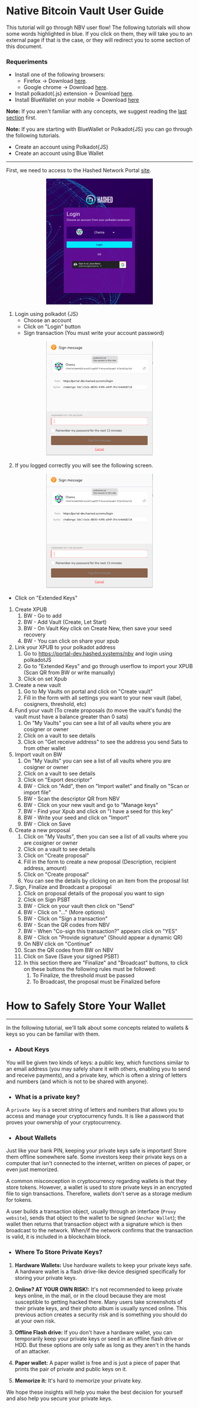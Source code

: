 
# Native Bitcoin Vault User Guide

This tutorial will go through NBV user flow! The following tutorials will show some words highlighted in blue. If you click on them, they will take you to an external page if that is the case, or they will redirect you to some section of this document.

### Requeriments
* Install one of the following browsers:
    * Firefox -> Download <a href="https://www.mozilla.org/en-US/firefox/new/" target="_blank">here</a>.
    * Google chrome -> Download <a href="https://www.google.com/chrome/" target="_blank">here</a>.
* Install polkadot{.js} extension -> Download <a href="https://polkadot.js.org/extension/" target="_blank">here</a>.
* Install BlueWallet on your mobile
-> Download <a href="https://bluewallet.io/" target="_blank">here</a>
    
**Note:** If you aren't familiar with any concepts, we suggest reading the <a href="#refConcepts">last section</a> first.

**Note:** If you are starting with BlueWallet or Polkadot{JS} you can go through the following tutorials.
 * Create an account using <a>Polkadot{JS}</a>
 * Create an account using <a>Blue Wallet</a>
<hr>

First, we need to access to the Hashed Network Portal <a href="https://portal-dev.hashed.systems/login" target="_blank">site</a>.

<div style="text-align: center">
<img src="./assets/login_screen.png" style="width: 30vw; min-width: 250px">
</div>

1. Login using polkadot {JS}
    * Choose an account
    * Click on "Login" button
    * Sign transaction (You must write your account password)
<div style="text-align: center">
<img src="./assets/sign_message.png" style="width: 30vw; min-width: 250px">
</div>

2. If you logged correctly you will see the following screen.
<div style="text-align: center">
<img src="./assets/sign_message.png" style="width: 30vw; min-width: 250px">
</div>

* Click on "Extended Keys"





1. Create XPUB
	1. BW - Go to add
	2. BW - Add Vault (Create, Let Start)
	3. BW - On Vault Key click on Create New, then save your seed recovery
	4. BW - You can click on share your xpub
2. Link your XPUB to your polkadot address
	1. Go to https://portal-dev.hashed.systems/nbv and login using polkadotJS
	2. Go to "Extended Keys" and go through userflow to import your XPUB (Scan QR from BW or write manually)
	3. Click on set Xpub
3. Create a new vault
	1. Go to My Vaults on portal and click on "Create vault"
	2. Fill in the form with all settings you want to your new vault (label, cosigners, threshold, etc)
4. Fund your vault (To create proposals (to move the vault's funds) the vault must have a balance greater than 0 sats)
	1. On "My Vaults" you can see a list of all vaults where you are cosigner or owner
	2. Click on a vault to see details
	3. Click on "Get receive address" to see the address you send Sats to from other wallet
5. Import vault on BW
	1. On "My Vaults" you can see a list of all vaults where you are cosigner or owner
	2. Click on a vault to see details
	3. Click on "Export descriptor"
	4. BW - Click on "Add", then on "Import wallet" and finally on "Scan or import file"
	5. BW - Scan the descriptor QR from NBV
	6. BW - Click on your new vault and go to "Manage keys"
	7. BW - Find your Xpub and click on "I have a seed for this key" 
	8. BW - Write your seed and click on "Import"
	9. BW - Click on Save
6. Create a new proposal
	1. Click on "My Vaults", then you can see a list of all vaults where you are cosigner or owner
	2. Click on a vault to see details
	3. Click on "Create proposal" 
	4. Fill in the form to create a new proposal (Description, recipient address, amount)
	5. Click on "Create proposal"
	6. You can see the details by clicking on an item from the proposal list
7. Sign, Finalize and Broadcast a proposal
	1. Click on proposal details of the proposal you want to sign
	2. Click on Sign PSBT
	3. BW - Click on your vault then click on "Send"
	4. BW - Click on "..." (More options)
	5. BW - Click on "Sign a transaction"
	6. BW - Scan the QR codes from NBV
	7. BW - When "Co-sign this transaction?" appears click on "YES"
	8. BW - Click on "Provide signature" (Should appear a dynamic QR)
	9. On NBV click on "Continue"
	10. Scan the QR codes from BW on NBV
	11. Click on Save (Save your signed PSBT)
	12. In this section there are "Finalize" and "Broadcast" buttons, to click on these buttons the following rules must be followed:
		1. To Finalize, the threshold must be passed
		2. To Broadcast, the proposal must be Finalized before


<div id="refConcepts"></div>

# **How to Safely Store Your Wallet**

--- 
In the following tutorial, we'll talk about some concepts related to wallets & keys so you can be familiar with them.

- ### **About Keys**

You will be given two kinds of keys: a public key, which functions similar to an email address (you may safely share it with others, enabling you to send and receive payments), and a private key, which is often a string of letters and numbers (and which is not to be shared with anyone). 

- ### **What is a private key?**

A `private key` is a secret string of letters and numbers that allows you to access and manage your cryptocurrency funds. It is like a password that proves your ownership of your cryptocurrency.

-  ### **About Wallets**

Just like your bank PIN, keeping your private keys safe is important! Store them offline somewhere safe. Some investors keep their private keys on a computer that isn't connected to the internet, written on pieces of paper, or even just memorized.

A common misconception in cryptocurrency regarding wallets is that they store tokens. However, a wallet is used to store private keys in an encrypted file to sign transactions. Therefore, wallets don't serve as a storage medium for tokens.

A user builds a transaction object, usually through an interface (`Proxy website`), sends that object to the wallet to be signed (`Anchor Wallet`); the wallet then returns that transaction object with a signature which is then broadcast to the network. When/if the network confirms that the transaction is valid, it is included in a blockchain block.

- ### **Where To Store Private Keys?**

1. **Hardware Wallets:**  Use hardware wallets to keep your private keys safe. A hardware wallet is a flash drive-like device designed specifically for storing your private keys.

2. **Online? AT YOUR OWN RISK!:** It's not recommended to keep private keys online, in the mail, or in the cloud because they are most susceptible to getting hacked there. Many users take screenshots of their private keys, and their photo album is usually synced online. This previous action creates a security risk and is something you should do at your own risk.

3. **Offline Flash drive:** If you don't have a hardware wallet, you can temporarily keep your private keys or seed in an offline flash drive or HDD. But these options are only safe as long as they aren't in the hands of an attacker. 

4. **Paper wallet:** A paper wallet is free and is just a piece of paper that prints the pair of private and public keys on it. 

5. **Memorize it:** It's hard to memorize your private key. 

We hope these insights will help you make the best decision for yourself and also help you secure your private keys.

<style>
.image1: {
    width: 100px
}
</style>
